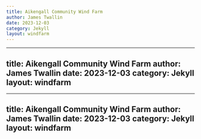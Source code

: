 ```yaml
---
title: Aikengall Community Wind Farm
author: James Twallin
date: 2023-12-03
category: Jekyll
layout: windfarm
---
```

---
title: Aikengall Community Wind Farm
author: James Twallin
date: 2023-12-03
category: Jekyll
layout: windfarm
---
---
title: Aikengall Community Wind Farm
author: James Twallin
date: 2023-12-03
category: Jekyll
layout: windfarm
---
